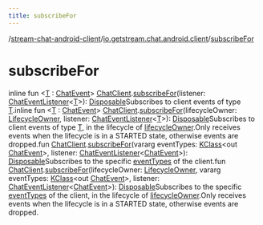 ```yaml
---
title: subscribeFor
---
```

/[stream-chat-android-client](../index.md)/[io.getstream.chat.android.client](index.md)/[subscribeFor](subscribeFor.md)  
  
  
  
# subscribeFor  
inline fun &lt;[T](subscribeFor.md) : [ChatEvent](../io.getstream.chat.android.client.events/ChatEvent/index.md)&gt; [ChatClient](ChatClient/index.md).[subscribeFor](subscribeFor.md)(listener: [ChatEventListener](ChatEventListener/index.md)&lt;[T](subscribeFor.md)&gt;): [Disposable](../io.getstream.chat.android.client.utils.observable/Disposable/index.md)Subscribes to client events of type [T](subscribeFor.md).inline fun &lt;[T](subscribeFor.md) : [ChatEvent](../io.getstream.chat.android.client.events/ChatEvent/index.md)&gt; [ChatClient](ChatClient/index.md).[subscribeFor](subscribeFor.md)(lifecycleOwner: [LifecycleOwner](https://developer.android.com/reference/kotlin/androidx/lifecycle/LifecycleOwner.html), listener: [ChatEventListener](ChatEventListener/index.md)&lt;[T](subscribeFor.md)&gt;): [Disposable](../io.getstream.chat.android.client.utils.observable/Disposable/index.md)Subscribes to client events of type [T](subscribeFor.md), in the lifecycle of [lifecycleOwner](subscribeFor.md).Only receives events when the lifecycle is in a STARTED state, otherwise events are dropped.fun [ChatClient](ChatClient/index.md).[subscribeFor](subscribeFor.md)(vararg eventTypes: [KClass](https://kotlinlang.org/api/latest/jvm/stdlib/kotlin.reflect/-k-class/index.html)&lt;out [ChatEvent](../io.getstream.chat.android.client.events/ChatEvent/index.md)&gt;, listener: [ChatEventListener](ChatEventListener/index.md)&lt;[ChatEvent](../io.getstream.chat.android.client.events/ChatEvent/index.md)&gt;): [Disposable](../io.getstream.chat.android.client.utils.observable/Disposable/index.md)Subscribes to the specific [eventTypes](subscribeFor.md) of the client.fun [ChatClient](ChatClient/index.md).[subscribeFor](subscribeFor.md)(lifecycleOwner: [LifecycleOwner](https://developer.android.com/reference/kotlin/androidx/lifecycle/LifecycleOwner.html), vararg eventTypes: [KClass](https://kotlinlang.org/api/latest/jvm/stdlib/kotlin.reflect/-k-class/index.html)&lt;out [ChatEvent](../io.getstream.chat.android.client.events/ChatEvent/index.md)&gt;, listener: [ChatEventListener](ChatEventListener/index.md)&lt;[ChatEvent](../io.getstream.chat.android.client.events/ChatEvent/index.md)&gt;): [Disposable](../io.getstream.chat.android.client.utils.observable/Disposable/index.md)Subscribes to the specific [eventTypes](subscribeFor.md) of the client, in the lifecycle of [lifecycleOwner](subscribeFor.md).Only receives events when the lifecycle is in a STARTED state, otherwise events are dropped.

